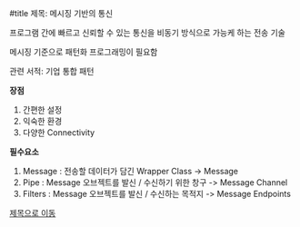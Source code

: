 #title
제목: 메시징 기반의 통신

프로그램 간에 빠르고 신뢰할 수 있는 통신을 비동기 방식으로 가능케 하는 전송 기술

메시징 기준으로 패턴화 프로그래밍이 필요함

관련 서적: 기업 통합 패턴 

__장점__
1. 간편한 설정
2. 익숙한 환경
3. 다양한 Connectivity

__필수요소__
1. Message : 전송할 데이터가 담긴 Wrapper Class -> Message
2. Pipe : Message 오브젝트를 발신 / 수신하기 위한 창구 -> Message Channel
3. Filters : Message 오브젝트를 발신 / 수신하는 목적지 -> Message Endpoints
















[제목으로 이동](#title)
